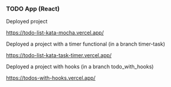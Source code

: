 ### TODO App (React)

Deployed project

https://todo-list-kata-mocha.vercel.app/

Deployed a project with a timer functional (in a branch timer-task)

https://todo-list-kata-task-timer.vercel.app/

Deployed a project with hooks (in a branch todo_with_hooks)

https://todos-with-hooks.vercel.app/
